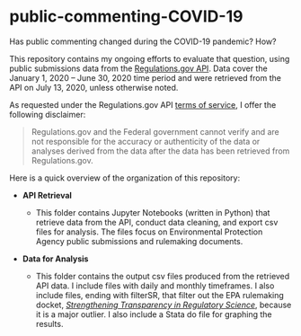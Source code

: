 # public-commenting-COVID-19
Has public commenting changed during the COVID-19 pandemic? How?

This repository contains my ongoing efforts to evaluate that question, using public submissions data from the [Regulations.gov API](https://regulationsgov.github.io/developers/). Data cover the January 1, 2020 – June 30, 2020 time period and were retrieved from the API on July 13, 2020, unless otherwise noted.

As requested under the Regulations.gov API [terms of service](https://regulationsgov.github.io/developers/terms/), I offer the following disclaimer:
> Regulations.gov and the Federal government cannot verify and are not responsible for the accuracy or authenticity of the data or analyses derived from the data after the data has been retrieved from Regulations.gov.

Here is a quick overview of the organization of this repository:

- **API Retrieval**
  - This folder contains Jupyter Notebooks (written in Python) that retrieve data from the API, conduct data cleaning, and export csv files for analysis. The files focus on Environmental Protection Agency public submissions and rulemaking documents.

- **Data for Analysis**
  - This folder contains the output csv files produced from the retrieved API data. I include files with daily and monthly timeframes. I also include files, ending with filterSR, that filter out the EPA rulemaking docket, [*Strengthening Transparency in Regulatory Science*](https://www.regulations.gov/document?D=EPA-HQ-OA-2018-0259-9322), because it is a major outlier. I also include a Stata do file for graphing the results.
